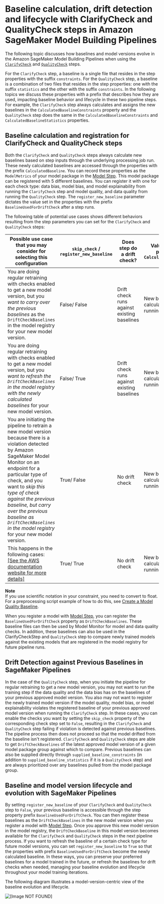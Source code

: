 # Baseline calculation, drift detection and lifecycle with ClarifyCheck and QualityCheck steps in Amazon SageMaker Model Building Pipelines<a name="pipelines-quality-clarify-baseline-lifecycle"></a>

The following topic discusses how baselines and model versions evolve in the Amazon SageMaker Model Building Pipelines when using the [`ClarifyCheck`](build-and-manage-steps.md#step-type-clarify-check) and [`QualityCheck`](build-and-manage-steps.md#step-type-quality-check) steps\.

For the `ClarifyCheck` step, a baseline is a single file that resides in the step properties with the suffix `constraints`\. For the `QualityCheck` step, a baseline is a combination of two files that resides in the step properties: one with the suffix `statistics` and the other with the suffix `constraints`\. In the following topics we discuss these properties with a prefix that describes how they are used, impacting baseline behavior and lifecycle in these two pipeline steps\. For example, the `ClarifyCheck` step always calculates and assigns the new baselines in the `CalculatedBaselineConstraints` property and the `QualityCheck` step does the same in the `CalculatedBaselineConstraints` and `CalculatedBaselineStatistics` properties\.

## Baseline calculation and registration for ClarifyCheck and QualityCheck steps<a name="pipelines-quality-clarify-baseline-calculations"></a>

Both the `ClarifyCheck` and `QualityCheck` steps always calculate new baselines based on step inputs through the underlying processing job run\. These newly calculated baselines are accessed through the properties with the prefix `CalculatedBaseline`\. You can record these properties as the `ModelMetrics` of your model package in the [Model Step](build-and-manage-steps.md#step-type-model)\. This model package can be registered with 5 different baselines\. You can register it with one for each check type: data bias, model bias, and model explainability from running the `ClarifyCheck` step and model quality, and data quality from running the `QualityCheck` step\. The `register_new_baseline` parameter dictates the value set in the properties with the prefix `BaselineUsedForDriftCheck` after a step runs\.

The following table of potential use cases shows different behaviors resulting from the step parameters you can set for the `ClarifyCheck` and `QualityCheck` steps:


| Possible use case that you may consider for selecting this configuration  | `skip_check` / `register_new_baseline` | Does step do a drift check? | Value of step property `CalculatedBaseline` | Value of step property `BaselineUsedForDriftCheck` | 
| --- | --- | --- | --- | --- | 
| You are doing regular retraining with checks enabled to get a new model version, but you *want to carry over the previous baselines* as the `DriftCheckBaselines` in the model registry for your new model version\. | False/ False | Drift check runs against existing baselines | New baselines calculated by running the step | Baseline from the latest approved model in Model Registry or the baseline supplied as step parameter | 
| You are doing regular retraining with checks enabled to get a new model version, but you *want to refresh the `DriftCheckBaselines` in the model registry with the newly calculated baselines* for your new model version\. | False/ True | Drift check runs against existing baselines | New baselines calculated by running the step | Newly calculated baseline by running the step \(value of property CalculatedBaseline\) | 
| You are initiating the pipeline to retrain a new model version because there is a violation detected by Amazon SageMaker Model Monitor on an endpoint for a particular type of check, and you want to *skip this type of check against the previous baseline, but carry over the previous baseline as `DriftCheckBaselines` in the model registry* for your new model version\. | True/ False | No drift check | New baselines calculated by running | Baseline from the latest approved model in the model registry or the baseline supplied as step parameter | 
| This happens in the following cases: [\[See the AWS documentation website for more details\]](http://docs.aws.amazon.com/sagemaker/latest/dg/pipelines-quality-clarify-baseline-lifecycle.html)  | True/ True | No drift check | New baselines calculated by running the step | Newly calculated baseline by running the step \(value of property CalculatedBaseline\) | 

**Note**  
If you use scientific notation in your constraint, you need to convert to float\. For a preprocessing script example of how to do this, see [Create a Model Quality Baseline](https://docs.aws.amazon.com/sagemaker/latest/dg/model-monitor-model-quality-baseline.html)\.

When you register a model with [Model Step](build-and-manage-steps.md#step-type-model), you can register the `BaselineUsedForDriftCheck` property as `DriftCheckBaselines`\. These baseline files can then be used by Model Monitor for model and data quality checks\. In addition, these baselines can also be used in the ClarifyCheckStep and `QualityCheck` step to compare newly trained models against the existing models that are registered in the model registry for future pipeline runs\.

## Drift Detection against Previous Baselines in SageMaker Pipelines<a name="pipelines-quality-clarify-baseline-drift-detection"></a>

In the case of the `QualityCheck` step, when you initiate the pipeline for regular retraining to get a new model version, you may not want to run the training step if the data quality and the data bias has [](model-monitor-interpreting-violations.md) on the baselines of your previous approved model version\. You also may not want to register the newly trained model version if the model quality, model bias, or model explainability violates the registered baseline of your previous approved model version when running the `ClarifyCheck` step\. In these cases, you can enable the checks you want by setting the `skip_check` property of the corresponding check step set to `False`, resulting in the `ClarifyCheck` and `QualityCheck` step failing if violation is detected against previous baselines\. The pipeline process then does not proceed so that the model drifted from the baseline isn't registered\. `ClarifyCheck` and `QualityCheck` steps are able to get `DriftCheckBaselines` of the latest approved model version of a given model package group against which to compare\. Previous baselines can also be supplied directly through `supplied_baseline_constraints` \(in addition to `supplied_baseline_statistics` if it is a `QualityCheck` step\) and are always prioritized over any baselines pulled from the model package group\. 

## Baseline and model version lifecycle and evolution with SageMaker Pipelines<a name="pipelines-quality-clarify-baseline-evolution"></a>

By setting `register_new_baseline` of your `ClarifyCheck` and `QualityCheck` step to `False`, your previous baseline is accessible through the step property prefix `BaselineUsedForDriftCheck`\. You can then register these baselines as the `DriftCheckBaselines` in the new model version when you register a model with [Model Step](build-and-manage-steps.md#step-type-model)\. Once you approve this new model version in the model registry, the `DriftCheckBaseline` in this model version becomes available for the `ClarifyCheck` and `QualityCheck` steps in the next pipeline process\. If you want to refresh the baseline of a certain check type for future model versions, you can set `register_new_baseline` to `True` so that the properties with prefix `BaselineUsedForDriftCheck` become the newly calculated baseline\. In these ways, you can preserve your preferred baselines for a model trained in the future, or refresh the baselines for drift checks when needed, managing your baseline evolution and lifecycle throughout your model training iterations\. 

The following diagram illustrates a model\-version\-centric view of the baseline evolution and lifecycle\.

![\[Image NOT FOUND\]](http://docs.aws.amazon.com/sagemaker/latest/dg/images/pipelines/Baseline-Lifecycle.png)